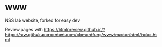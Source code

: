 # www
NSS lab website, forked for easy dev

Review pages with
https://htmlpreview.github.io/?https://raw.githubusercontent.com/clementfung/www/master/html/index.html
